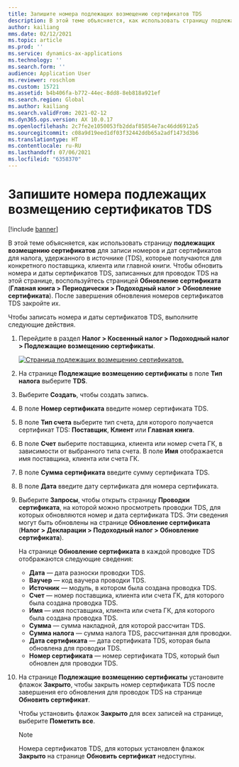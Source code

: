 ```yaml
---
title: Запишите номера подлежащих возмещению сертификатов TDS
description: В этой теме объясняется, как использовать страницу подлежащих возмещению сертификатов для записи номеров и дат сертификатов для налога, удержанного в источнике (TDS), которые получаются для конкретного поставщика, клиента или главной книги.
author: kailiang
mms.date: 02/12/2021
ms.topic: article
ms.prod: ''
ms.service: dynamics-ax-applications
ms.technology: ''
ms.search.form: ''
audience: Application User
ms.reviewer: roschlom
ms.custom: 15721
ms.assetid: b4b406fa-b772-44ec-8dd8-8eb818a921ef
ms.search.region: Global
ms.author: kailiang
ms.search.validFrom: 2021-02-12
ms.dyn365.ops.version: AX 10.0.17
ms.openlocfilehash: 2c7fe2e1050053fb2ddaf85854e7ac46dd6912a5
ms.sourcegitcommit: c08a9d19eed1df03f32442ddb65a2adf1473d3b6
ms.translationtype: HT
ms.contentlocale: ru-RU
ms.lasthandoff: 07/06/2021
ms.locfileid: "6358370"
---
```

# <a name="record-tds-recoverable-certificate-numbers"></a>Запишите номера подлежащих возмещению сертификатов TDS

[!include [banner](../includes/banner.md)]

В этой теме объясняется, как использовать страницу **подлежащих возмещению сертификатов** для записи номеров и дат сертификатов для налога, удержанного в источнике (TDS), которые получаются для конкретного поставщика, клиента или главной книги. Чтобы обновить номера и даты сертификатов TDS, записанных для проводок TDS на этой странице, воспользуйтесь страницей **Обновление сертификата** (**Главная книга \> Периодически \> Подоходный налог \> Обновление сертификата**). После завершения обновления номеров сертификатов TDS закройте их.

Чтобы записать номера и даты сертификатов TDS, выполните следующие действия.

1. Перейдите в раздел **Налог \> Косвенный налог \> Подоходный налог \> Подлежащие возмещению сертификаты**.

    [![Страница подлежащих возмещению сертификатов.](./media/apac-ind-TDS-49.png)](./media/apac-ind-TDS-49.png) 

2. На странице **Подлежащие возмещению сертификаты** в поле **Тип налога** выберите **TDS**.
3. Выберите **Создать**, чтобы создать запись.
4. В поле **Номер сертификата** введите номер сертификата TDS.
5. В поле **Тип счета** выберите тип счета, для которого получается сертификат TDS: **Поставщик**, **Клиент** или **Главная книга**.
6. В поле **Счет** выберите поставщика, клиента или номер счета ГК, в зависимости от выбранного типа счета. В поле **Имя** отображается имя поставщика, клиента или счета ГК.
7. В поле **Сумма сертификата** введите сумму сертификата TDS.
8. В поле **Дата** введите дату сертификата для номера сертификата.
9. Выберите **Запросы**, чтобы открыть страницу **Проводки сертификата**, на которой можно просмотреть проводки TDS, для которых обновляются номер и дата сертификата TDS. Эти сведения могут быть обновлены на странице **Обновление сертификата** (**Налог \> Декларации \> Подоходный налог \> Обновление сертификата**).

    На странице **Обновление сертификата** в каждой проводке TDS отображаются следующие сведения:

    - **Дата** — дата разноски проводки TDS.
    - **Ваучер** — код ваучера проводки TDS.
    - **Источник** — модуль, в котором была создана проводка TDS.
    - **Счет** — номер поставщика, клиента или счета ГК, для которого была создана проводка TDS.
    - **Имя** — имя поставщика, клиента или счета ГК, для которого была создана проводка TDS.
    - **Сумма** — сумма накладной, для которой рассчитан TDS.
    - **Сумма налога** — сумма налога TDS, рассчитанная для проводки.
    - **Дата сертификата** — дата сертификата TDS, которая была обновлена для проводки TDS.
    - **Номер сертификата** — номер сертификата TDS, который был обновлен для проводки TDS.

10. На странице **Подлежащие возмещению сертификаты** установите флажок **Закрыто**, чтобы закрыть номер сертификата TDS после завершения его обновления для проводок TDS на странице **Обновить сертификат**.

    Чтобы установить флажок **Закрыто** для всех записей на странице, выберите **Пометить все**.

    > [!NOTE]
    > Номера сертификатов TDS, для которых установлен флажок **Закрыто** на странице **Обновить сертификат** недоступны.
